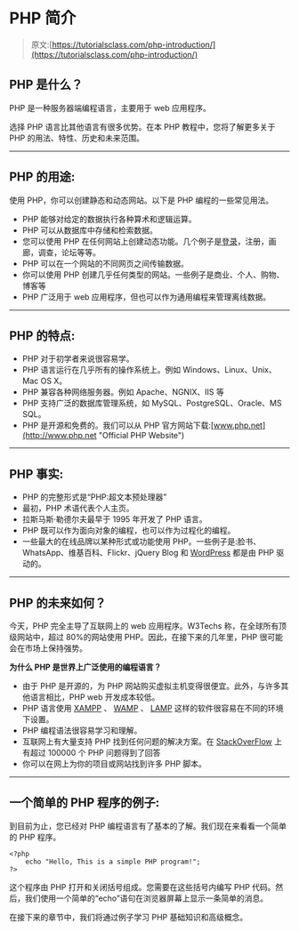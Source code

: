 # PHP 简介

> 原文:[https://tutorialsclass.com/php-introduction/](https://tutorialsclass.com/php-introduction/)

## PHP 是什么？

PHP 是一种服务器端编程语言，主要用于 web 应用程序。

选择 PHP 语言比其他语言有很多优势。在本 PHP 教程中，您将了解更多关于 PHP 的用法、特性、历史和未来范围。

* * *

## PHP 的用途:

使用 PHP，你可以创建静态和动态网站。以下是 PHP 编程的一些常见用法。

*   PHP 能够对给定的数据执行各种算术和逻辑运算。
*   PHP 可以从数据库中存储和检索数据。
*   您可以使用 PHP 在任何网站上创建动态功能。几个例子是[登录](https://tutorialsclass.com/code/simple-php-login-registration-script/)，注册，画廊，调查，论坛等等。
*   PHP 可以在一个网站的不同网页之间传输数据。
*   你可以使用 PHP 创建几乎任何类型的网站。一些例子是商业、个人、购物、博客等
*   PHP 广泛用于 web 应用程序，但也可以作为通用编程来管理离线数据。

* * *

## PHP 的特点:

*   PHP 对于初学者来说很容易学。
*   PHP 语言运行在几乎所有的操作系统上。例如 Windows、Linux、Unix、Mac OS X。
*   PHP 兼容各种网络服务器。例如 Apache、NGNIX、IIS 等
*   PHP 支持广泛的数据库管理系统，如 MySQL、PostgreSQL、Oracle、MS SQL。
*   PHP 是开源和免费的。我们可以从 PHP 官方网站下载:[www.php.net](http://www.php.net "Official PHP Website")

* * *

## PHP 事实:

*   PHP 的完整形式是“PHP:超文本预处理器”
*   最初，PHP 术语代表个人主页。
*   拉斯马斯·勒德尔夫最早于 1995 年开发了 PHP 语言。
*   PHP 既可以作为面向对象的编程，也可以作为过程化的编程。
*   一些最大的在线品牌以某种形式或功能使用 PHP。一些例子是:脸书、WhatsApp、维基百科、Flickr、jQuery Blog 和 [WordPress](https://wordpress.com/) 都是由 PHP 驱动的。

* * *

## PHP 的未来如何？

今天，PHP 完全主导了互联网上的 web 应用程序。W3Techs 称，在全球所有顶级网站中，超过 80%的网站使用 PHP。因此，在接下来的几年里，PHP 很可能会在市场上保持强势。

**为什么 PHP 是世界上广泛使用的编程语言？**

*   由于 PHP 是开源的，为 PHP 网站购买虚拟主机变得很便宜。此外，与许多其他语言相比，PHP web 开发成本较低。
*   PHP 语言使用 [XAMPP](https://www.apachefriends.org/index.html) 、 [WAMP](https://bitnami.com/stack/wamp/installer) 、 [LAMP](https://bitnami.com/stack/lamp/installer) 这样的软件很容易在不同的环境下设置。
*   PHP 编程语法很容易学习和理解。
*   互联网上有大量支持 PHP 找到任何问题的解决方案。在 [StackOverFlow](https://stackoverflow.com/questions/tagged/php) 上有超过 100000 个 PHP 问题得到了回答
*   你可以在网上为你的项目或网站找到许多 PHP 脚本。

* * *

## 一个简单的 PHP 程序的例子:

到目前为止，您已经对 PHP 编程语言有了基本的了解。我们现在来看看一个简单的 PHP 程序。

```
<?php
    echo "Hello, This is a simple PHP program!";
?>
```

这个程序由 PHP 打开和关闭括号组成。您需要在这些括号内编写 PHP 代码。然后，我们使用一个简单的“echo”语句在浏览器屏幕上显示一条简单的消息。

在接下来的章节中，我们将通过例子学习 PHP 基础知识和高级概念。
